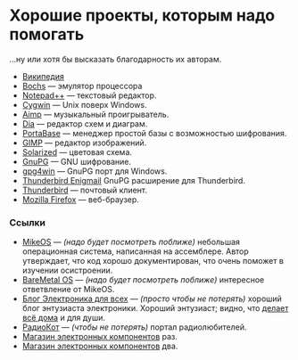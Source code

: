 # Хорошие проекты, которым надо помогать #

...ну или хотя бы высказать благодарность их авторам.

* [Википедия](http://ru.wikipedia.org/)
* [Bochs](http://bochs.sourceforge.net/) — эмулятор процессора
* [Notepad++](http://notepad-plus-plus.org/donate/) — текстовый редактор.
* [Cygwin](http://cygwin.com/donations.html) — Unix поверх Windows.
* [Aimp](http://aimp.ru/) — музыкальный проигрыватель.
* [Dia](https://projects.gnome.org/dia/) — редактор схем и диаграм.
* [PortaBase](http://portabase.sourceforge.net/) — менеджер простой базы с возможностью шифрования.
* [GIMP](http://www.gimp.org/) — редактор изображений.
* [Solarized](http://ethanschoonover.com/solarized) — цветовая схема.
* [GnuPG](http://www.gnupg.org) — GNU шифрование.
* [gpg4win](http://gpg4win.org) — GnuPG порт для Windows.
* [Thunderbird Enigmail](https://addons.mozilla.org/ru/thunderbird/addon/enigmail/) GnuPG расширение для Thunderbird.
* [Thunderbird](http://www.mozilla.org/ru/thunderbird/) — почтовый клиент.
* [Mozilla Firefox](http://www.mozilla.org/ru/firefox/fx/) — веб-браузер.

### Ссылки
* [MikeOS](http://mikeos.berlios.de/) — _(надо будет посмотреть поближе)_ небольшая операционная система, написанная на ассемблере. Автор утверждает, что код хорошо документирован, что очень поможет в изучении осистроении.
* [BareMetal OS](http://www.returninfinity.com/baremetal.html) — _(надо будет посмотреть поближе)_ интересное ответвление от MikeOS.
* [Блог Электроника для всех](http://easyelectronics.ru) — _(просто чтобы не потерять)_ хороший блог энтузиаста электроники. Хороший энтузиаст; видно, что [делает всё дома](http://easyelectronics.ru/avtosortirovka-radiodetalej.html) и для души.
* [РадиоКот](http://radiokot.ru/) — _(чтобы не потерять)_ портал радиолюбителей.
* [Магазин электронных компонентов](http://tixer.ru/) раз.
* [Магазин электронных компонентов](http://chipresistor.ru/) два.